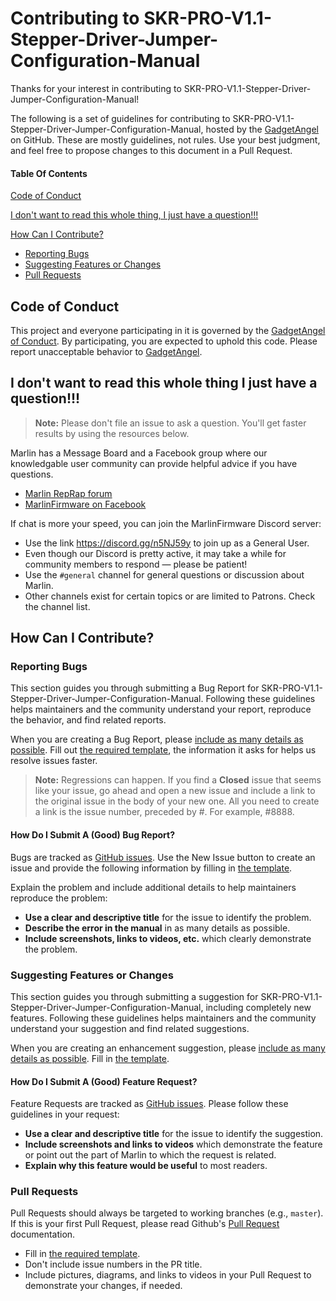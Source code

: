 # Contributing to SKR-PRO-V1.1-Stepper-Driver-Jumper-Configuration-Manual

Thanks for your interest in contributing to SKR-PRO-V1.1-Stepper-Driver-Jumper-Configuration-Manual!

The following is a set of guidelines for contributing to SKR-PRO-V1.1-Stepper-Driver-Jumper-Configuration-Manual, hosted by the [GadgetAngel](https://github.com/GadgetAngel) on GitHub. These are mostly guidelines, not rules. Use your best judgment, and feel free to propose changes to this document in a Pull Request.

#### Table Of Contents

[Code of Conduct](https://github.com/GadgetAngel/SKR-PRO-V1.1-Stepper-Driver-Jumper-Configuration-Manual/blob/master/.github/contributing.md#code-of-conduct)

[I don't want to read this whole thing, I just have a question!!!](https://github.com/GadgetAngel/SKR-PRO-V1.1-Stepper-Driver-Jumper-Configuration-Manual/blob/master/.github/contributing.md#i-dont-want-to-read-this-whole-thing-i-just-have-a-question)

[How Can I Contribute?](https://github.com/GadgetAngel/SKR-PRO-V1.1-Stepper-Driver-Jumper-Configuration-Manual/blob/master/.github/contributing.md#how-can-i-contribute)
  * [Reporting Bugs](https://github.com/GadgetAngel/SKR-PRO-V1.1-Stepper-Driver-Jumper-Configuration-Manual/blob/master/.github/contributing.md#reporting-bugs)
  * [Suggesting Features or Changes](https://github.com/GadgetAngel/SKR-PRO-V1.1-Stepper-Driver-Jumper-Configuration-Manual/blob/master/.github/contributing.md#suggesting-features-or-changes)
  * [Pull Requests](https://github.com/GadgetAngel/SKR-PRO-V1.1-Stepper-Driver-Jumper-Configuration-Manual/blob/master/.github/contributing.md#pull-requests)

## Code of Conduct

This project and everyone participating in it is governed by the [GadgetAngel of Conduct](https://github.com/GadgetAngel/SKR-PRO-V1.1-Stepper-Driver-Jumper-Configuration-Manual/blob/master/code-of-conduct.md). By participating, you are expected to uphold this code. Please report unacceptable behavior to [GadgetAngel](mailto:joannmanges@gmail.com).

## I don't want to read this whole thing I just have a question!!!

> **Note:** Please don't file an issue to ask a question. You'll get faster results by using the resources below.

Marlin has a Message Board and a Facebook group where our knowledgable user community can provide helpful advice if you have questions.

* [Marlin RepRap forum](https://reprap.org/forum/list.php?415)
* [MarlinFirmware on Facebook](https://www.facebook.com/groups/1049718498464482/)

If chat is more your speed, you can join the MarlinFirmware Discord server:

* Use the link https://discord.gg/n5NJ59y to join up as a General User.
* Even though our Discord is pretty active, it may take a while for community members to respond &mdash; please be patient!
* Use the `#general` channel for general questions or discussion about Marlin.
* Other channels exist for certain topics or are limited to Patrons. Check the channel list.

## How Can I Contribute?

### Reporting Bugs

This section guides you through submitting a Bug Report for SKR-PRO-V1.1-Stepper-Driver-Jumper-Configuration-Manual. Following these guidelines helps maintainers and the community understand your report, reproduce the behavior, and find related reports.

When you are creating a Bug Report, please [include as many details as possible](https://github.com/GadgetAngel/SKR-PRO-V1.1-Stepper-Driver-Jumper-Configuration-Manual/blob/master/.github/contributing.md#how-do-i-submit-a-good-bug-report). Fill out [the required template](./ISSUE_TEMPLATE/bug_report.md), the information it asks for helps us resolve issues faster.

> **Note:** Regressions can happen. If you find a **Closed** issue that seems like your issue, go ahead and open a new issue and include a link to the original issue in the body of your new one. All you need to create a link is the issue number, preceded by #. For example, #8888.

#### How Do I Submit A (Good) Bug Report?

Bugs are tracked as [GitHub issues](https://guides.github.com/features/issues/). Use the New Issue button to create an issue and provide the following information by filling in [the template](./ISSUE_TEMPLATE/bug_report.md).

Explain the problem and include additional details to help maintainers reproduce the problem:

* **Use a clear and descriptive title** for the issue to identify the problem.
* **Describe the error in the manual** in as many details as possible. 
* **Include screenshots, links to videos, etc.** which clearly demonstrate the problem.

### Suggesting Features or Changes

This section guides you through submitting a suggestion for SKR-PRO-V1.1-Stepper-Driver-Jumper-Configuration-Manual, including completely new features. Following these guidelines helps maintainers and the community understand your suggestion and find related suggestions.

When you are creating an enhancement suggestion, please [include as many details as possible](https://github.com/GadgetAngel/SKR-PRO-V1.1-Stepper-Driver-Jumper-Configuration-Manual/blob/master/.github/contributing.md#how-do-i-submit-a-good-feature-request). Fill in [the template](./ISSUE_TEMPLATE/feature_request.md).

#### How Do I Submit A (Good) Feature Request?

Feature Requests are tracked as [GitHub issues](https://guides.github.com/features/issues/). Please follow these guidelines in your request:

* **Use a clear and descriptive title** for the issue to identify the suggestion.
* **Include screenshots and links to videos** which demonstrate the feature or point out the part of Marlin to which the request is related.
* **Explain why this feature would be useful** to most readers.

### Pull Requests

Pull Requests should always be targeted to working branches (e.g., `master`). If this is your first Pull Request, please read Github's [Pull Request](https://help.github.com/articles/creating-a-pull-request/) documentation.

* Fill in [the required template](./PULL_REQUEST_TEMPLATE/open-a-pull-request.md).
* Don't include issue numbers in the PR title.
* Include pictures, diagrams, and links to videos in your Pull Request to demonstrate your changes, if needed.
